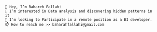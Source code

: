 
    👋 Hey, I’m Bahareh Fallahi
    👀 I’m interested in Data analysis and discovering hidden patterns in it
    💞️ I’m looking to Participate in a remote position as a BI developer.
    📫 How to reach me >> baharahfallahi@gmail.com 
